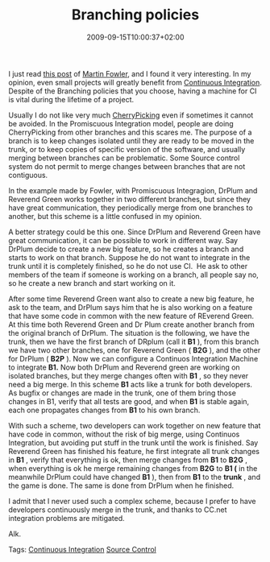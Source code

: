 ﻿---
title: "Branching policies"
description: ""
date: 2009-09-15T10:00:37+02:00
draft: false
tags: [Continuous Integration]
categories: [Software Architecture]
---
I just read [this post](http://martinfowler.com/bliki/FeatureBranch.html) of [Martin Fowler](http://martinfowler.com), and I found it very interesting. In my opinion, even small projects will greatly benefit from [Continuous Integration](http://martinfowler.com/articles/continuousIntegration.html). Despite of the Branching policies that you choose, having a machine for CI is vital during the lifetime of a project.

Usually I do not like very much [CherryPicking](http://chestofbooks.com/computers/revision-control/subversion-svn/Cherrypicking-Branchmerge-Cherrypicking.html) even if sometimes it cannot be avoided. In the Promiscuous Integration model, people are doing CherryPicking from other branches and this scares me. The purpose of a branch is to keep changes isolated until they are ready to be moved in the trunk, or to keep copies of specific version of the software, and usually merging between branches can be problematic. Some Source control system do not permit to merge changes between branches that are not contiguous.

In the example made by Fowler, with Promiscuous Integragion, DrPlum and Reverend Green works together in two different branches, but since they have great communication, they periodically merge from one branches to another, but this scheme is a little confused in my opinion.

A better strategy could be this one. Since DrPlum and Reverend Green have great communication, it can be possible to work in different way. Say DrPlum decide to create a new big feature, so he creates a branch and starts to work on that branch. Suppose he do not want to integrate in the trunk until it is completely finished, so he do not use CI.  He ask to other members of the team if someone is working on a branch, all people say no, so he create a new branch and start working on it.

After some time Reverend Green want also to create a new big feature, he ask to the team, and DrPlum says him that he is also working on a feature that have some code in common with the new feature of REverend Green. At this time both Reverend Green and Dr Plum create another branch from the original branch of DrPlum. The situation is the following, we have the trunk, then we have the first branch of DRplum (call it  **B1** ), from this branch we have two other branches, one for Reverend Green ( **B2G** ), and the other for DrPlum ( **B2P** ). Now we can configure a Continuos Integration Machine to integrate  **B1.** Now both DrPlum and Reverend green are working on isolated branches, but they merge changes often with  **B1** , so they never need a big merge. In this scheme  **B1** acts like a trunk for both developers. As bugfix or changes are made in the trunk, one of them bring those changes in B1, verify that all tests are good, and when  **B1** is stable again, each one propagates changes from  **B1** to his own branch.

With such a scheme, two developers can work together on new feature that have code in common, without the risk of big merge, using Continuos Integration, but avoiding put stuff in the trunk until the work is finished. Say Reverend Green has finished his feature, he first integrate all trunk changes in  **B1** , verify that everything is ok, then merge changes from  **B1** to  **B2G** , when everything is ok he merge remaining changes from  **B2G** to  **B1 (** in the meanwhile DrPlum could have changed  **B1** ), then from  **B1** to the  **trunk** , and the game is done. The same is done from DrPlum when he finished.

I admit that I never used such a complex scheme, because I prefer to have developers continuously merge in the trunk, and thanks to CC.net integration problems are mitigated.

Alk.

Tags: [Continuous Integration](http://technorati.com/tag/Continuous%20Integration) [Source Control](http://technorati.com/tag/Source%20Control)
